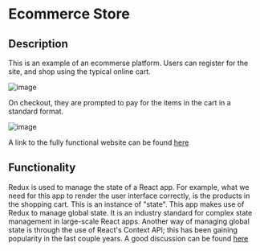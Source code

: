 # Ecommerce Store 

## Description

This is an example of an ecommerse platform. Users can register for the site, and shop using the typical online cart. 

![image](https://user-images.githubusercontent.com/80119915/133675266-c524342a-9166-43d9-b751-5a1c51366304.png)

On checkout, they are prompted to pay for the items in the cart in a standard format. 

![image](https://user-images.githubusercontent.com/80119915/133675414-192302e2-f2d5-468f-b03c-3a7cc60379b1.png)

A link to the fully functional website can be found [here](https://ecommerce-peter.herokuapp.com/)

## Functionality

Redux is used to manage the state of a React app. For example, what we need for this app to render the user interface correctly,  is the products in the shopping cart. This is an instance of "state". This app makes use of Redux to manage global state. It is an industry standard for complex state management in large-scale React apps. Another way of managing global state is through the use of React's Context API; this has been gaining popularity in the last couple years. A good discussion can be found [here](https://ecommerce-peter.herokuapp.com/)
